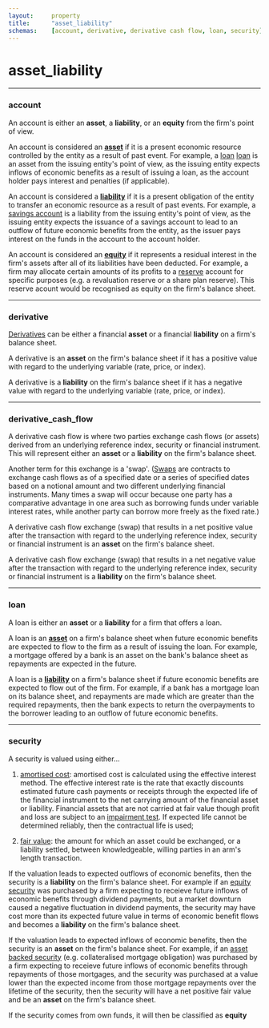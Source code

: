```yaml
---
layout:     property  
title:      "asset_liability"  
schemas:    [account, derivative, derivative cash flow, loan, security]  
---
```


# asset_liability  

---

### account  
An account is either an **asset**,  a **liability**, or an **equity** from the firm's point of view.

An account is considered an [**asset**][asset] if it is a present economic resource controlled by the entity as a result of
past event. For example, a [loan] [loan] is an asset from the issuing entity's point of view, as the issuing entity expects inflows of economic benefits as a result of issuing a loan, as the account holder pays interest and penalties (if applicable).

An account is considered a [**liability**][liability] if it is a present obligation of the entity to transfer an economic resource
as a result of past events. For example, a [savings account][savings account] is a liability from the issuing entity's point of view, as the issuing entity expects the issuance of a savings account to lead to an outflow of future economic benefits from the entity, as the issuer pays interest on the funds in the account to the account holder.

An account is considered an [**equity**][equity] if it represents a residual interest in the firm's assets after all of its liabilities have been deducted. For example, a firm may allocate certain amounts of its profits to a [reserve][reserve] account for specific purposes (e.g. a revaluation reserve or a share plan reserve). This reserve acount would be recognised as equity on the firm's balance sheet.

[asset]: http://www.ifrs.org/-/media/project/conceptual-framework/exposure-draft/published-documents/ed-conceptual-framework.pdf
[liability]: http://www.ifrs.org/-/media/project/conceptual-framework/exposure-draft/published-documents/ed-conceptual-framework.pdf
[loan]: https://en.wikipedia.org/wiki/Loan
[savings account]: https://en.wikipedia.org/wiki/Savings_account
[equity]: https://www.ifrs.org/-/media/project/conceptual-framework/exposure-draft/published-documents/ed-conceptual-framework.pdf
[reserve]: https://en.wikipedia.org/wiki/Reserve_(accounting)
---  

### derivative  
[Derivatives][derivatives] can be either a financial **asset** or a financial **liability** on a firm's balance sheet.

A derivative is an **asset** on the firm's balance sheet if it has a positive value with regard to the underlying variable (rate, price, or index).

A derivative is a **liability** on the firm's balance sheet if it has a negative value with regard to the underlying variable (rate, price, or index).

[derivatives]: http://www.iasplus.com/en-gb/standards/ias/ias39

---

### derivative_cash_flow
A derivative cash flow is where two parties exchange cash flows (or assets) derived from an underlying reference index, security or financial instrument. This will represent either an **asset** or a **liability** on the firm's balance sheet.

Another term for this exchange is a 'swap'. ([Swaps][swaps] are contracts to exchange cash flows as of a specified date or a series of specified dates based on a notional amount and two different underlying financial instruments. Many times a swap will occur because one party has a comparative advantage in one area such as borrowing funds under variable interest rates, while another party can borrow more freely as the fixed rate.)

[swaps]: https://en.wikipedia.org/wiki/Swap_(finance)

A derivative cash flow exchange (swap) that results in a net positive value after the transaction with regard to the underlying reference index, security or financial instrument is an **asset** on the firm's balance sheet.

A derivative cash flow exchange (swap) that results in a net negative value after the transaction with regard to the underlying reference index, security or financial instrument is a **liability** on the firm's balance sheet.

---

### loan  
A loan is either an **asset** or a **liability** for a firm that offers a loan.

A loan is an [**asset**][asset] on a firm's balance sheet when future economic benefits are expected to flow to the firm as a result of issuing the loan. For example, a mortgage offered by a bank is an asset on the bank's balance sheet as repayments are expected in the future.

A loan is a [**liability**][liability] on a firm's balance sheet if future economic benefits are expected to flow out of the firm. For example, if a bank has a mortgage loan on its balance sheet, and repayments are made which are greater than the required repayments, then the bank expects to return the overpayments to the borrower leading to an outflow of future economic benefits.

[asset]: http://www.ifrs.org/IFRS-for-SMEs/Documents/Module11_version2010_05.pdf
[liability]: http://www.ifrs.org/IFRS-for-SMEs/Documents/Module11_version2010_05.pdf

---

### security  
A security is valued using either...

1.  [amortised cost][amortisation]: amortised cost is calculated using the effective interest method. The effective interest rate is the rate that exactly discounts estimated future cash payments or receipts through the expected life of the financial instrument to the net carrying amount of the financial asset or liability. Financial assets that are not carried at fair value though profit and loss are subject to an [impairment test][impairment test]. If expected life cannot be determined reliably, then the contractual life is used;

2. [fair value][fair value]: the amount for which an asset could be exchanged, or a liability settled, between knowledgeable, willing parties in an arm's length transaction.

[amortisation]: https://www.iasplus.com/en-gb/standards/ias/ias39
[impairment test]: http://ec.europa.eu/internal_market/accounting/docs/consolidated/ias36_en.pdf
[fair value]: http://www.iasplus.com/en-gb/standards/ias/ias39

If the valuation leads to expected outflows of economic benefits, then the security is a **liability** on the firm's balance sheet. For example if an [equity security][equity security] was purchased by a firm expecting to receieve future inflows of economic benefits through dividend payments, but a market downturn caused a negative fluctuation in dividend payments, the security may have cost more than its expected future value in terms of economic benefit flows and becomes a **liability** on the firm's balance sheet.

If the valuation leads to expected inflows of economic benefits, then the security is an **asset** on the firm's balance sheet. For example, if an [asset backed security][asset backed security] (e.g. collateralised mortgage obligation) was purchased by a firm expecting to receieve future inflows of economic benefits through repayments of those mortgages, and the security was purchased at a value lower than the expected income from those mortgage repayments over the lifetime of the security, then the security will have a net positive fair value and be an **asset** on the firm's balance sheet.

If the security comes from own funds, it will then be classified as **equity**

[equity security]: http://www.iasplus.com/en-gb/standards/ias/ias39
[asset backed security]: http://www.iasplus.com/en-gb/standards/ias/ias39
